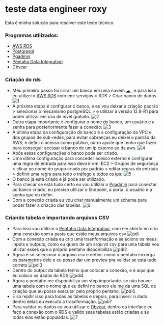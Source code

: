 # teste data engineer roxy
Esta é minha solução para resolver este teste técnico

### Programas utilizados:
* [AWS RDS](https://aws.amazon.com/pt/rds/?nc2=type_a)
* [Postgresql](https://www.postgresql.org/)
* [Pgadmin](https://www.pgadmin.org)
* [Pentaho Data Integration](https://help.hitachivantara.com/Documentation/Pentaho/9.2)
* [Dbvear](https://dbeaver.io/download/)

### Criação do rds
* Meu primeiro passo foi crirar um banco em uma nuvem [☁](#-cloud-) , e para isso eu utilizei o [AWS RDS](https://aws.amazon.com/pt/rds/?nc2=type_a)  indo em: serviços > RDS > Criar banco de dados.
![1](https://user-images.githubusercontent.com/63296032/145125161-144f2d7b-1f60-4587-b99d-7fc92a1e358d.png)
* A próxima etapa é configurar o banco, e eu vou deixar a criação padrão > selecionar o mecanismo postgreSQL > e utilizar a versão 12.8-R1 para poder utilizar em uso de nível gratuito.
![2](https://user-images.githubusercontent.com/63296032/145126375-33ac1f9b-4b63-419d-a364-e20eb7758b05.png)
* Outra etapa importante é configurar o nome do banco, um usuário e a senha para posteriormente fazer a conexão:
![3](https://user-images.githubusercontent.com/63296032/145127276-f3d4149f-a8d4-4f88-aba0-b507597fe1e0.png)
* A última etapa da configuração do banco é a configuração da VPC e dos grupos de sub-redes, para evitar cobranças eu deixei o padrão da AWS, e defini o acesso como público, outro ajuste que tenho que fazer para conseguir acessar o banco de um ip externo ao da aws.
![4](https://user-images.githubusercontent.com/63296032/145129195-6a3c8eea-e8e5-454d-ac00-5868f72ee9ae.png)
* Após essas configurações o banco pode ser criado.
* Uma última configuração para conceder acesso externo é configurar uma regra de entrada para isso devo ir em: EC2 > Grupos de segurança > clicar no nome do grupo criado por padrão > editar regras de entrada > definir uma regra para todo o tráfego e todos os ips:
![5](https://user-images.githubusercontent.com/63296032/145130903-93915b76-befa-451b-9cb5-42b86fa0ffd7.png)
* O banco já está criado e já pode ser utilizado.
* Para checar se está tudo certo eu vou utilizar o [Pgadmin](https://www.pgadmin.org) para conectar ao banco criado, eu preciso utilizar o Endpoint, a porta, o usuário e a senha que eu defini.
* Com a conexão criada eu vou criar manualmente um schema para poder fazer a criação das tabelas.
![6](https://user-images.githubusercontent.com/63296032/145133638-00d55ce8-ebe5-438b-95d7-5f9f90dc133a.png)
### Criando tabela e importando arquivos CSV
* Para isso vou utilizar o [Pentaho Data Integration](https://help.hitachivantara.com/Documentation/Pentaho/9.2), com ele aberto eu crio uma conexão com a pasta que estão meus arquivos csv
![pdi](https://user-images.githubusercontent.com/63296032/145195101-a684f117-2896-4053-8cdb-60b0f2f980cc.gif)
* Com a conexão criada eu crio uma trasnformação e seleciono os meus inputs e outputs, como eu quero de um arquivo csv para uma tabela vou utilizar esses que o próprio pentaho disponibiliza
![pdi2](https://user-images.githubusercontent.com/63296032/145196486-087c6594-6fb0-4e24-875f-41b402d4a0e0.gif)
* Agora é só selecionar o arquivo csv e definir como o pentaho enxerga os parametros dele e eu posso dar um preview pra validar se está tudo correto
![pdi3](https://user-images.githubusercontent.com/63296032/145198480-d038cec1-0c74-43ba-b8ab-154d0ecdca45.gif)
* Dentro do output da tabela tenho que colocar a conexão, e é aqui que eu coloco os dados do RDS
![pdi4](https://user-images.githubusercontent.com/63296032/145199761-45563566-ae40-4498-b103-e8e1b9f12838.gif)
* Agora o pentaho me disponibiliza um step importante. se não houver uma tabela com o nome que eu defini no banco ele me da uma SQL de criação que eu posso executar pelo próprio pentaho.
![pdi6](https://user-images.githubusercontent.com/63296032/145200551-111ecd4a-5d86-4405-a575-50912268ff0f.gif)
* É só repitir isso para todas as tabelas e depois, para inserir o dado dentro delas eu executo a trasnformação.
![pdi7](https://user-images.githubusercontent.com/63296032/145202956-4be769ea-86be-4955-8d07-d56c04209b76.gif)
* Para validar os dados eu vou utilizar o [Dbvear](https://dbeaver.io/download/), dentro da interface eu faço a conexão com o RDS e valido seas tabelas estão criadas e se todas elas estão populadas.
![7](https://user-images.githubusercontent.com/63296032/145203311-23af3f72-cbed-41f4-982b-dfd8bfbc8d3c.png)

